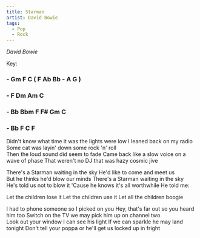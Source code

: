 ```yaml
---
title: Starman
artist: David Bowie
tags: 
  - Pop
  - Rock
---
```

*David Bowie*

Key: 
### - Gm F C ( F Ab Bb - A G ) 
### - F Dm Am C 
### - Bb Bbm F F# Gm C 
### - Bb F C F

Didn't know what time it was the lights were low  I leaned back on my radio Some cat was layin' down some rock 'n' roll  
Then the loud sound did seem to fade  Came back like a slow voice on a wave of phase  That weren't no DJ that was hazy cosmic jive

There's a Starman waiting in the sky  He'd like to come and meet us  
But he thinks he'd blow our minds  There's a Starman waiting in the sky  
He's told us not to blow it  'Cause he knows it's all worthwhile He told me:  

Let the children lose it  Let the children use it  Let all the children boogie

I had to phone someone so I picked on you  Hey, that's far out so you heard him too  Switch on the TV we may pick him up on channel two  
Look out your window I can see his light  If we can sparkle he may land tonight Don't tell your poppa or he'll get us locked up in fright